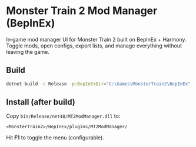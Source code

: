 # Monster Train 2 Mod Manager (BepInEx)

In‑game mod manager UI for Monster Train 2 built on BepInEx + Harmony.  
Toggle mods, open configs, export lists, and manage everything without leaving the game.

## Build

```bash
dotnet build -c Release -p:BepInExDir="C:\Games\MonsterTrain2\BepInEx"
```

## Install (after build)

Copy `bin/Release/net48/MT2ModManager.dll` to:
```
<MonsterTrain2>/BepInEx/plugins/MT2ModManager/
```

Hit **F1** to toggle the menu (configurable).

